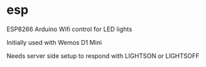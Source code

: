 # esp
ESP8266 Arduino Wifi control for LED lights

Initially used with Wemos D1 Mini

Needs server side setup to respond with LIGHTSON or LIGHTSOFF

